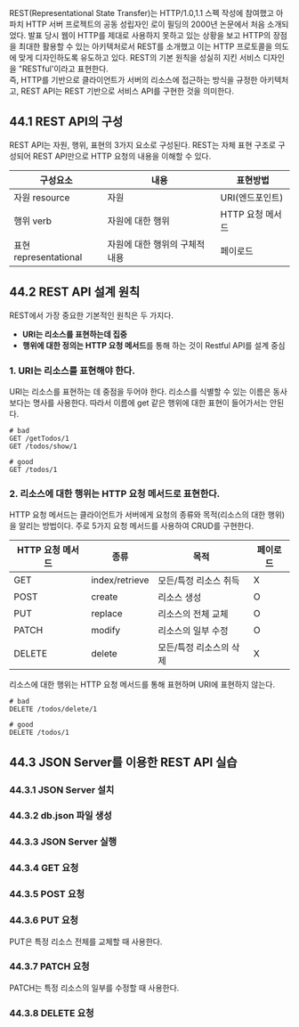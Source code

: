 REST(Representational State Transfer)는 HTTP/1.0,1.1 스펙 작성에 참여했고 아파치 HTTP 서버 프로젝트의 공동 성립자인 로이 필딩의 2000년 논문에서 처음 소개되었다. 발표
당시 웹이 HTTP를 제대로 사용하지 못하고 있는 상황을 보고 HTTP의 장점을 최대한 활용할 수 있는 아키텍처로서 REST를 소개했고 이는 HTTP 프로토콜을 의도에 맞게 디자인하도록 유도하고 있다. REST의
기본 원칙을 성실히 지킨 서비스 디자인을 "RESTful'이라고 표현한다.  
즉, HTTP를 기반으로 클라이언트가 서버의 리소스에 접근하는 방식을 규정한 아키텍처고, REST API는 REST 기반으로 서비스 API를 구현한 것을 의미한다.

## 44.1 REST API의 구성

REST API는 자원, 행위, 표현의 3가지 요소로 구성된다. REST는 자체 표현 구조로 구성되어 REST API만으로 HTTP 요청의 내용을 이해할 수 있다.

|구성요소|내용|표현방법|
|---|---|---|
|자원 resource|자원|URI(엔드포인트)|
|행위 verb|자원에 대한 행위|HTTP 요청 메서드|
|표현 representational|자원에 대한 행위의 구체적 내용|페이로드|

## 44.2 REST API 설계 원칙

REST에서 가장 중요한 기본적인 원칙은 두 가지다.

- **URI는 리소스를 표현하는데 집중**
- **행위에 대한 정의는 HTTP 요청 메서드**를 통해 하는 것이 Restful API를 설계 중심

### 1. URI는 리소스를 표현해야 한다.

URI는 리소스를 표현하는 데 중점을 두어야 한다. 리소스를 식별할 수 있는 이름은 동사보다는 명사를 사용한다. 따라서 이름에 get 같은 행위에 대한 표현이 들어가서는 안된다.

```text
# bad
GET /getTodos/1
GET /todos/show/1

# good
GET /todos/1
```

### 2. 리소스에 대한 행위는 HTTP 요청 메서드로 표현한다.

HTTP 요청 메서드는 클라이언트가 서버에게 요청의 종류와 목적(리소스의 대한 행위)을 알리는 방법이다. 주로 5가지 요청 메서드를 사용하여 CRUD를 구현한다.

|HTTP 요청 메서드|종류|목적|페이로드|
|---|---|---|---|
|GET|index/retrieve|모든/특정 리소스 취득|X|
|POST|create|리소스 생성|O|
|PUT|replace|리소스의 전체 교체|O|
|PATCH|modify|리소스의 일부 수정|O|
|DELETE|delete|모든/특정 리소스의 삭제|X|

리소스에 대한 행위는 HTTP 요청 메서드를 통해 표현하며 URI에 표현하지 않는다.

```text
# bad 
DELETE /todos/delete/1

# good
DELETE /todos/1
```

## 44.3 JSON Server를 이용한 REST API 실습

### 44.3.1 JSON Server 설치

### 44.3.2 db.json 파일 생성

### 44.3.3 JSON Server 실행

### 44.3.4 GET 요청

### 44.3.5 POST 요청

### 44.3.6 PUT 요청

PUT은 특정 리소스 전체를 교체할 때 사용한다.

### 44.3.7 PATCH 요청

PATCH는 특정 리소스의 일부를 수정할 때 사용한다.

### 44.3.8 DELETE 요청